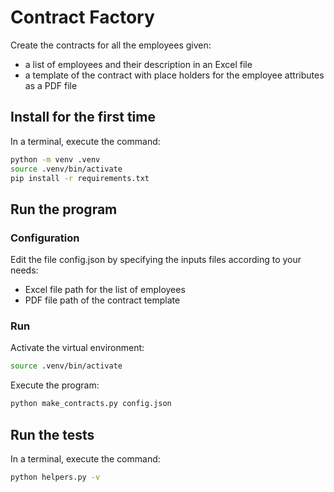 # Contract Factory

Create the contracts for all the employees given:
- a list of employees and their description in an Excel file
- a template of the contract with place holders for the employee attributes as a PDF file

## Install for the first time

In a terminal, execute the command:
```bash
python -m venv .venv
source .venv/bin/activate
pip install -r requirements.txt
```

## Run the program

### Configuration

Edit the file config.json by specifying the inputs files according to your needs:
- Excel file path for the list of employees
- PDF file path of the contract template

### Run

Activate the virtual environment:
```bash
source .venv/bin/activate
```

Execute the program: 

```bash
python make_contracts.py config.json
```

## Run the tests

In a terminal, execute the command:
```bash
python helpers.py -v
```

